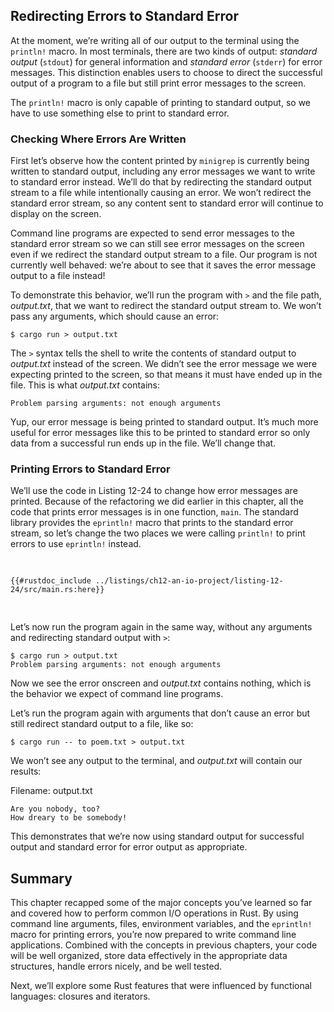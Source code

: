 <!-- Old headings. Do not remove or links may break. -->

<a id="writing-error-messages-to-standard-error-instead-of-standard-output"></a>

## Redirecting Errors to Standard Error

At the moment, we’re writing all of our output to the terminal using the
`println!` macro. In most terminals, there are two kinds of output: _standard
output_ (`stdout`) for general information and _standard error_ (`stderr`) for
error messages. This distinction enables users to choose to direct the
successful output of a program to a file but still print error messages to the
screen.

The `println!` macro is only capable of printing to standard output, so we have
to use something else to print to standard error.

### Checking Where Errors Are Written

First let’s observe how the content printed by `minigrep` is currently being
written to standard output, including any error messages we want to write to
standard error instead. We’ll do that by redirecting the standard output stream
to a file while intentionally causing an error. We won’t redirect the standard
error stream, so any content sent to standard error will continue to display on
the screen.

Command line programs are expected to send error messages to the standard error
stream so we can still see error messages on the screen even if we redirect the
standard output stream to a file. Our program is not currently well behaved:
we’re about to see that it saves the error message output to a file instead!

To demonstrate this behavior, we’ll run the program with `>` and the file path,
_output.txt_, that we want to redirect the standard output stream to. We won’t
pass any arguments, which should cause an error:

```console
$ cargo run > output.txt
```

The `>` syntax tells the shell to write the contents of standard output to
_output.txt_ instead of the screen. We didn’t see the error message we were
expecting printed to the screen, so that means it must have ended up in the
file. This is what _output.txt_ contains:

```text
Problem parsing arguments: not enough arguments
```

Yup, our error message is being printed to standard output. It’s much more
useful for error messages like this to be printed to standard error so only
data from a successful run ends up in the file. We’ll change that.

### Printing Errors to Standard Error

We’ll use the code in Listing 12-24 to change how error messages are printed.
Because of the refactoring we did earlier in this chapter, all the code that
prints error messages is in one function, `main`. The standard library provides
the `eprintln!` macro that prints to the standard error stream, so let’s change
the two places we were calling `println!` to print errors to use `eprintln!`
instead.

<Listing number="12-24" file-name="src/main.rs" caption="Writing error messages to standard error instead of standard output using `eprintln!`">

```rust,ignore
{{#rustdoc_include ../listings/ch12-an-io-project/listing-12-24/src/main.rs:here}}
```

</Listing>

Let’s now run the program again in the same way, without any arguments and
redirecting standard output with `>`:

```console
$ cargo run > output.txt
Problem parsing arguments: not enough arguments
```

Now we see the error onscreen and _output.txt_ contains nothing, which is the
behavior we expect of command line programs.

Let’s run the program again with arguments that don’t cause an error but still
redirect standard output to a file, like so:

```console
$ cargo run -- to poem.txt > output.txt
```

We won’t see any output to the terminal, and _output.txt_ will contain our
results:

<span class="filename">Filename: output.txt</span>

```text
Are you nobody, too?
How dreary to be somebody!
```

This demonstrates that we’re now using standard output for successful output
and standard error for error output as appropriate.

## Summary

This chapter recapped some of the major concepts you’ve learned so far and
covered how to perform common I/O operations in Rust. By using command line
arguments, files, environment variables, and the `eprintln!` macro for printing
errors, you’re now prepared to write command line applications. Combined with
the concepts in previous chapters, your code will be well organized, store data
effectively in the appropriate data structures, handle errors nicely, and be
well tested.

Next, we’ll explore some Rust features that were influenced by functional
languages: closures and iterators.
